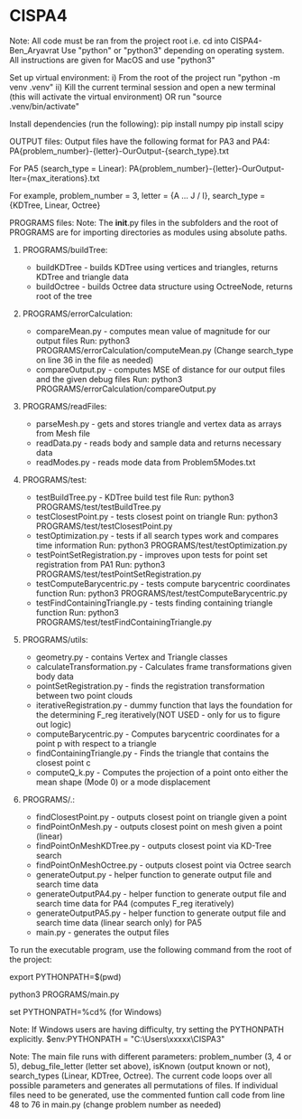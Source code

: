 # CISPA4
Note: All code must be ran from the project root i.e. cd into CISPA4-Ben_Aryavrat
Use "python" or "python3" depending on operating system. 
All instructions are given for MacOS and use "python3"

Set up virtual environment:
i) From the root of the project run "python -m venv .venv"
ii) Kill the current terminal session and open a new terminal (this will activate the virtual environment) OR run "source .venv/bin/activate"

Install dependencies (run the following):
pip install numpy
pip install scipy

OUTPUT files:
Output files have the following format for PA3 and PA4: 
PA{problem_number}-{letter}-OurOutput-{search_type}.txt

For PA5 (search_type = Linear): 
PA{problem_number}-{letter}-OurOutput-Iter={max_iterations}.txt

For example, problem_number = 3, letter = {A ... J / I}, search_type = {KDTree, Linear, Octree}

PROGRAMS files: 
Note: The __init__.py files in the subfolders and the root of PROGRAMS are for importing directories as modules using absolute paths. 

1) PROGRAMS/buildTree:
    - buildKDTree - builds KDTree using vertices and triangles, returns KDTree and triangle data
    - buildOctree - builds Octree data structure using OctreeNode, returns root of the tree

2) PROGRAMS/errorCalculation:
    - compareMean.py - computes mean value of magnitude for our output files
    Run: python3 PROGRAMS/errorCalculation/computeMean.py
    (Change search_type on line 36 in the file as needed)
    - compareOutput.py - computes MSE of distance for our output files and the given debug files 
    Run: python3 PROGRAMS/errorCalculation/compareOutput.py 

3) PROGRAMS/readFiles:
    - parseMesh.py - gets and stores triangle and vertex data as arrays from Mesh file
    - readData.py - reads body and sample data and returns necessary data
    - readModes.py - reads mode data from Problem5Modes.txt

4) PROGRAMS/test:
    - testBuildTree.py - KDTree build test file
    Run: python3 PROGRAMS/test/testBuildTree.py
    - testClosestPoint.py - tests closest point on triangle
    Run: python3 PROGRAMS/test/testClosestPoint.py
    - testOptimization.py - tests if all search types work and compares time information
    Run: python3 PROGRAMS/test/testOptimization.py
    - testPointSetRegistration.py - improves upon tests for point set registration from PA1
    Run: python3 PROGRAMS/test/testPointSetRegistration.py
    - testComputeBarycentric.py - tests compute barycentric coordinates function
    Run: python3 PROGRAMS/test/testComputeBarycentric.py
    - testFindContainingTriangle.py - tests finding containing triangle function
    Run: python3 PROGRAMS/test/testFindContainingTriangle.py

5) PROGRAMS/utils: 
    - geometry.py - contains Vertex and Triangle classes
    - calculateTransformation.py - Calculates frame transformations given body data
    - pointSetRegistration.py - finds the registration transformation between two point clouds
    - iterativeRegistration.py - dummy function that lays the foundation for the determining F_reg iteratively(NOT USED - only for us to figure out logic)
    - computeBarycentric.py - Computes barycentric coordinates for a point p with respect to a triangle
    - findContainingTriangle.py - Finds the triangle that contains the closest point c
    - computeQ_k.py - Computes the projection of a point onto either the mean shape (Mode 0) or a mode displacement

6) PROGRAMS/.:
    - findClosestPoint.py - outputs closest point on triangle given a point
    - findPointOnMesh.py - outputs closest point on mesh given a point (linear)
    - findPointOnMeshKDTree.py - outputs closest point via KD-Tree search
    - findPointOnMeshOctree.py - outputs closest point via Octree search
    - generateOutput.py - helper function to generate output file and search time data
    - generateOutputPA4.py - helper function to generate output file and search time data for PA4 (computes F_reg iteratively)
    - generateOutputPA5.py - helper function to generate output file and search time data (linear search only) for PA5
    - main.py - generates the output files

To run the executable program, use the following command from the root of the project:

export PYTHONPATH=$(pwd)

python3 PROGRAMS/main.py

set PYTHONPATH=%cd% (for Windows)

Note: If Windows users are having difficulty, try setting the PYTHONPATH explicitly.
$env:PYTHONPATH = "C:\Users\xxxxx\CISPA3"

Note: The main file runs with different parameters: problem_number (3, 4 or 5), debug_file_letter (letter set above), isKnown (output known or not), search_types (Linear, KDTree, Octree). The current code loops over all possible parameters and generates all permutations of files. If individual files need to be generated, use the commented funtion call code from line 48 to 76 in main.py (change problem number as needed)
